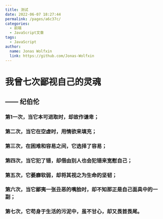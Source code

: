 ```yaml
---
title: 测试
date: 2022-06-07 18:27:44
permalink: /pages/a6c37c/
categories:
  - 前端
  - JavaScript文章
tags:
  - JavaScript
author: 
  name: Jonas Wolfxin
  link: https://github.com/Jonas-Wolfxin
---
```


# 我曾七次鄙视自己的灵魂


## —— 纪伯伦
### 第1一次，当它本可进取时，却故作谦卑；
### 第二次，当它在空虚时，用情欲来填充；
### 第三次，在困难和容易之间，它选择了容易；
### 第四次，当它犯了错，却借由别人也会犯错来宽慰自己；
### 第五次，它萎靡软弱，却将其视之为生命的坚韧；
### 第六次，当它鄙夷一张丑恶的嘴脸时，却不知那正是自己面具中的一副；
### 第七次，它苟身于生活的污泥中，虽不甘心，却又畏首畏尾。
